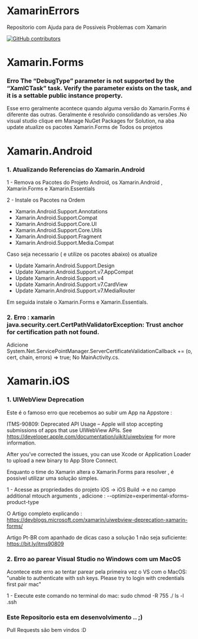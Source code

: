 # XamarinErrors

Repositorio com Ajuda para de Possiveis Problemas com Xamarin

[![GitHub contributors](https://img.shields.io/github/contributors/TBertuzzi/XamarinErrors.svg)](https://github.com/TBertuzzi/XamarinErrors/graphs/contributors)

# Xamarin.Forms

### Erro The “DebugType” parameter is not supported by the “XamlCTask” task. Verify the parameter exists on the task, and it is a settable public instance property.

Esse erro geralmente acontece quando alguma versão do Xamarin.Forms é diferente das outras. Geralmente é resolvido consolidando as versões .No visual studio clique em Manage NuGet Packages for Solution, na aba update atualize os pacotes Xamarin.Forms de Todos os projetos


# Xamarin.Android

### 1. Atualizando Referencias do Xamarin.Android

1 - Remova os Pacotes do Projeto Android, os Xamarin.Android , Xamarin.Forms e Xamarin.Essentials

2 - Instale os Pacotes na Ordem

* Xamarin.Android.Support.Annotations
* Xamarin.Android.Support.Compat
* Xamarin.Android.Support.Core.UI
* Xamarin.Android.Support.Core.Utils
* Xamarin.Android.Support.Fragment
* Xamarin.Android.Support.Media.Compat

Caso seja necessario ( e utilize os pacotes abaixo) os atualize

* Update Xamarin.Android.Support.Design
* Update Xamarin.Android.Support.v7.AppCompat
* Update Xamarin.Android.Support.v4
* Update Xamarin.Android.Support.v7.CardView
* Update Xamarin.Android.Support.v7.MediaRouter

Em seguida instale o Xamarin.Forms e Xamarin.Essentials.

### 2. Erro : xamarin java.security.cert.CertPathValidatorException: Trust anchor for certification path not found.

Adicione System.Net.ServicePointManager.ServerCertificateValidationCallback += (o, cert, chain, errors) => true; No MainActivity.cs.


# Xamarin.iOS

### 1. UIWebView Deprecation

Este é o famoso erro que recebemos ao subir um App na Appstore :

ITMS-90809: Deprecated API Usage – Apple will stop accepting submissions of apps that use UIWebView APIs. See https://developer.apple.com/documentation/uikit/uiwebview for more information.

After you’ve corrected the issues, you can use Xcode or Application Loader to upload a new binary to App Store Connect.

Enquanto o time do Xamarin altera o Xamarin.Forms para resolver , é possivel utilizar uma solução simples.

1 - Acesse as propriedades do projeto iOS -> iOS Build -> e no campo additional mtouch arguments , adicione : --optimize=experimental-xforms-product-type

O Artigo completo explicando : https://devblogs.microsoft.com/xamarin/uiwebview-deprecation-xamarin-forms/

Artigo Pt-BR com apanhado de dicas caso a solução 1 não seja suficiente: https://bit.ly/itms90809

### 2. Erro ao parear Visual Studio no Windows com um MacOS

Acontece este erro ao tentar parear pela primeira vez o VS com o MacOS: 
"unable to authenticate with ssh keys. Please try to login with credentials first pair mac"

1 - Execute este comando no terminal do mac: sudo chmod -R 755 ./ ls -l .ssh

### Este Repositorio esta em desenvolvimento .. ;)

Pull Requests são bem vindos :D


